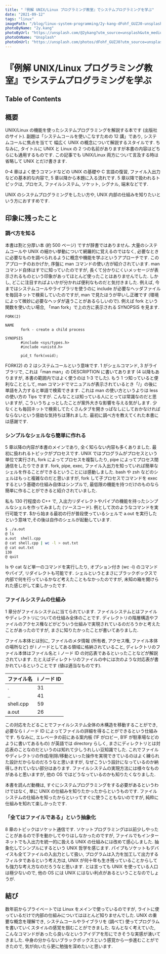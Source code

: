 ```yaml
---
title: "『例解 UNIX/Linux プログラミング教室』でシステムプログラミングを学ぶ"
date: "2021-09-12"
tags: "linux"
imagePath: "/blog/linux-system-programming/2y-kang-dFohf_GUZJ0-unsplash.jpg"
photoByName: "2y.kang"
photoByUrl: "https://unsplash.com/@2ykang?utm_source=unsplash&utm_medium=referral&utm_content=creditCopyText"
photoOnName: "Unsplash"
photoOnUrl: "https://unsplash.com/photos/dFohf_GUZJ0?utm_source=unsplash&utm_medium=referral&utm_content=creditCopyText"
---
```


# 『例解 UNIX/Linux プログラミング教室』でシステムプログラミングを学ぶ

## Table of Contents

## 概要

UNIX/Linux の機能を使ったシステムプログラミングを解説する本です (出版社のサイト).
副題は「システムコールを使いこなすための 12 講」であり, システムコールに焦点を当てて 幅広く UNIX の概念について解説するスタイルです. ちなみに, タイトルに UNIX と Linux の 2 つの名前がありますが本書の内容はどちらにも通用するものです.
この記事でも UNIX/Linux 両方について言及する時は省略して UNIX とだけ書きます.

0-4 章はよく使うコマンドなどの UNIX の基礎や C 言語の復習, ファイル入出力などの基本的な内容で, 5 章以降から本題に入る流れです. 5 章以降で扱われるトピックは, プロセス, ファイルシステム, ソケット, シグナル, 端末などです.

UNIX のシステムプログラミングをしたい方や, UNIX 内部の仕組みを知りたいという方におすすめです.

## 印象に残ったこと

### 調べ方を知る

本書は割と分厚い本 (約 500 ページ) ですが辞書ではありません. 大量のシステムコールや UNIX の細かい挙動について網羅的に覚えるのではなく, 必要なときに必要なものを調べられるように概念や機能を学ぶというアプローチです.
このアプローチのおかげか, 序盤に man コマンドの使い方が紹介されています. man コマンド自体はすでに知っていたのですが, 長くて分かりにくいメッセージが表示されるものという印象があってほとんど使ったことはありませんでした. しかし, どこに注目すればよいかが分かれば便利なものだと気付きました.
例えば, 今まではシステムコールやライブラリを使うのに include が必要なヘッダファイルを毎回ネットで検索していたのですが, man で見たほうが早いし正確です (環境によって微妙に必要なヘッダが違うことがあるらしいので). 例えば fork という関数を使いたい場合, 「man fork」で上の方に表示される SYNOPSIS を見ます.

```
FORK(2)

NAME
       fork - create a child process

SYNOPSIS
       #include <sys/types.h>
       #include <unistd.h>

       pid_t fork(void);
```

FORK(2) の 2 はシステムコールという意味です. 1 がシェルコマンド, 3 がライブラリで, これは「man man」の DESCRIPTION に書いてあります (4 以降もありますが, 本書の範囲内ではよく使うのは 1-3 でした). もう 1 つ知っていると便利なこととして, man コマンドでマニュアルが表示されているとき「/」の後に単語を入力すると単語で検索できます. これは man の使い方というよりは less の使い方の Tips ですが.
こんなことは知っている人にとっては常識なのだと思いますが, こういうちょっとしたことが案外大きな影響を与える気がします. 少なくとも毎回ネットで検索してたくさんタブを開きっぱなしにしておかなければならないという億劫な気持ちは薄れました. 最初に調べ方を教えてくれた本書には感謝です.

### シンプルなシェルなら簡単に作れる

5 章以降の内容が本書のメインであり, 全く知らない内容も多くありました. 最初に扱われるトピックがプロセスです. UNIX ではプログラムがプロセスという単位で実行され, fork によってプロセスを複製したり, pipe によってプロセス間通信をしたりできます.
fork, pipe, exec, ファイル入出力を知っていれば簡単なシェルを作ることができるということには感動しました. bash や zsh などのシェルはもっと複雑なのだと思いますが, fork して子プロセスでコマンドを exec するという基礎の仕組み自体はシンプルで, 最低限の機能を持つだけのものなら簡単に作ることができると紹介されていました.

私も 130 行程度の C++ で, 入出力リダイレクトやパイプの機能を持ったシンプルなシェルを作ってみました (ソースコード). 例として次のようなコマンドを実行可能です. $から始まる最初の行が普段使っているシェルで a.out を実行したという意味で,その後は自作のシェルが起動しています.

```sh
$ ./a.out
@ ls
a.out  shell.cpp
@ cat shell.cpp | wc -l > out.txt
@ cat out.txt
130
@ quit
```

ls や cat など単一のコマンドを実行したり, オプション付き (wc -l) のコマンドやパイプ, リダイレクトも可能です.
シェルというとまさにブラックボックスで内部で何を行っているかなど考えたこともなかったのですが, 未知の箱を開けられた感じがして楽しかったです.

### ファイルシステムの仕組み

1 章分がファイルシステムに当てられています. ファイルシステムとはファイルやディレクトリについての仕組み全体のことです.
ディレクトリの階層構造やファイルのアクセス権などがどういう仕組みで実現されているのだろうかと考えたことがあったのですが, まさに知りたかったことが書いてありました.

ファイル本体とは別に, ファイルのメタ情報 (所有者, アクセス権, ファイル本体の場所など) が i ノードとしてある領域に格納されていること, ディレクトリのファイル本体はファイル名と i ノード ID の対応表であるといったことなどが解説されています. たとえばディレクトリのファイルの中には次のような対応表が書かれているということです (値は適当なものです).

| ファイル名 | i ノード ID |
| -------- | ---------- |
| . | 31 |
| .. | 41 |
| shell.cpp | 59 |
| a.out | 26 |


この対応をたどることでファイルシステム全体の木構造を移動することができ, 必要なら i ノード ID によってファイルの詳細を得ることができるという仕組みです. ちなみに, エレベータの前にある案内板 (1F がロビー, B1F が駐車場などのように書いてあるもの) が英語では directory らしく, まさにディレクトリとは対応表のことなのだというのは知れて少しうれしい豆知識でした.
これでファイルやディレクトリの作成/削除/移動といった操作を実現できているのはよく練られた設計だからなのだろうなと思いますが, なぜこういう設計になっているのか納得しきれていない部分はあります. ファイルシステムの実現方法には様々なものがあると思いますが, 他の OS ではどうなっているのかも知りたくなりました.

本書を読んだ動機は, すぐにシステムプログラミングをする必要があるというわけではなく, 単に UNIX の仕組みを知りたかったからというものです. ファイルシステムの仕組みを知ったからといってすぐに使うこともないのですが, 純粋に仕組みを知れて楽しかったです.

### 「全てはファイルである」という抽象化

8 章のトピックはソケット通信です. ソケットプログラミングは以前少しやったことがあるので手を動かしてやりはしなかったのですが, ファイルでもインターネットでも入出力を統一的に扱える UNIX の仕組みには改めて感心しました. 抽象化してシンプルにするという UNIX 哲学を感じます.
パイプもソケットもデバイスも全てファイルの入出力として扱い, プログラムは入力を加工して出力するフィルタであるという考え方は, UNIX が何十年も生き残っていることからしても強力な考え方なのだろうなと思います. とは言っても UNIX を使っている人口は極少ないので, 他の OS には UNIX にはない利点があるということなのでしょうが.

## 結び

数年前からプライベートでは Linux をメインで使っているのですが, ライトに使っているだけで内部の仕組みについてはほとんど知りませんでした.
UNIX の重要な概念を理解でき, システムコールやライブラリを (調べて) 使ってプログラムを書いていくスタイルの感覚を掴むことができました. なんとなく考えていた, こんなコマンドがあったら良いなというアイデアを形にできそうな実感が湧いてきました.
中身の分からないブラックボックスという感覚から一歩進むことができたので, 気が向いたら更に勉強を深めたいと思います.
